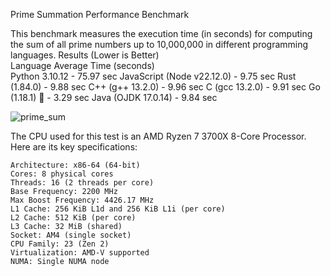 
Prime Summation Performance Benchmark

This benchmark measures the execution time (in seconds) for computing the sum of all prime numbers up to 10,000,000 in different programming languages.
Results (Lower is Better)  
Language	Average Time (seconds)  
Python 3.10.12	            - 75.97 sec 
JavaScript (Node v22.12.0)	- 9.75  sec 
Rust (1.84.0)	            - 9.88  sec 
C++ (g++ 13.2.0)	        - 9.96  sec 
C (gcc 13.2.0)	            - 9.91  sec 
Go (1.18.1)	             🚀 - 3.29  sec 
Java (OJDK 17.0.14)	        - 9.84  sec 

![prime_sum](https://github.com/user-attachments/assets/16affc00-eb93-41cb-bfae-be48230163d0)


The CPU used for this test is an AMD Ryzen 7 3700X 8-Core Processor. Here are its key specifications:

    Architecture: x86-64 (64-bit)
    Cores: 8 physical cores
    Threads: 16 (2 threads per core)
    Base Frequency: 2200 MHz
    Max Boost Frequency: 4426.17 MHz
    L1 Cache: 256 KiB L1d and 256 KiB L1i (per core)
    L2 Cache: 512 KiB (per core)
    L3 Cache: 32 MiB (shared)
    Socket: AM4 (single socket)
    CPU Family: 23 (Zen 2)
    Virtualization: AMD-V supported
    NUMA: Single NUMA node
